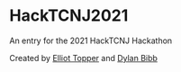 # HackTCNJ2021
An entry for the 2021 HackTCNJ Hackathon

Created by [Elliot Topper](https://github.com/xaridar) and [Dylan Bibb](https://github.com/wdylanbibb)
